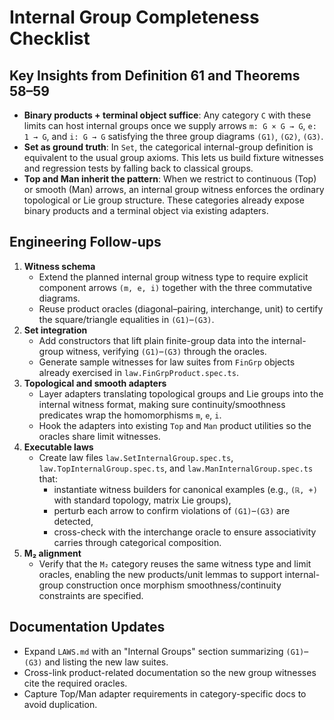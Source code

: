 # Internal Group Completeness Checklist

## Key Insights from Definition 61 and Theorems 58–59

- **Binary products + terminal object suffice**: Any category `C` with these limits can host internal groups once we supply arrows `m: G × G → G`, `e: 1 → G`, and `i: G → G` satisfying the three group diagrams `(G1)`, `(G2)`, `(G3)`.
- **Set as ground truth**: In `Set`, the categorical internal-group definition is equivalent to the usual group axioms. This lets us build fixture witnesses and regression tests by falling back to classical groups.
- **Top and Man inherit the pattern**: When we restrict to continuous (Top) or smooth (Man) arrows, an internal group witness enforces the ordinary topological or Lie group structure. These categories already expose binary products and a terminal object via existing adapters.

## Engineering Follow-ups

1. **Witness schema**
   - Extend the planned internal group witness type to require explicit component arrows `(m, e, i)` together with the three commutative diagrams.
   - Reuse product oracles (diagonal–pairing, interchange, unit) to certify the square/triangle equalities in `(G1)`–`(G3)`.
2. **Set integration**
   - Add constructors that lift plain finite-group data into the internal-group witness, verifying `(G1)`–`(G3)` through the oracles.
   - Generate sample witnesses for law suites from `FinGrp` objects already exercised in `law.FinGrpProduct.spec.ts`.
3. **Topological and smooth adapters**
   - Layer adapters translating topological groups and Lie groups into the internal witness format, making sure continuity/smoothness predicates wrap the homomorphisms `m`, `e`, `i`.
   - Hook the adapters into existing `Top` and `Man` product utilities so the oracles share limit witnesses.
4. **Executable laws**
   - Create law files `law.SetInternalGroup.spec.ts`, `law.TopInternalGroup.spec.ts`, and `law.ManInternalGroup.spec.ts` that:
     - instantiate witness builders for canonical examples (e.g., `(ℝ, +)` with standard topology, matrix Lie groups),
     - perturb each arrow to confirm violations of `(G1)`–`(G3)` are detected,
     - cross-check with the interchange oracle to ensure associativity carries through categorical composition.
5. **M₂ alignment**
   - Verify that the `M₂` category reuses the same witness type and limit oracles, enabling the new products/unit lemmas to support internal-group construction once morphism smoothness/continuity constraints are specified.

## Documentation Updates

- Expand `LAWS.md` with an "Internal Groups" section summarizing `(G1)`–`(G3)` and listing the new law suites.
- Cross-link product-related documentation so the new group witnesses cite the required oracles.
- Capture Top/Man adapter requirements in category-specific docs to avoid duplication.
